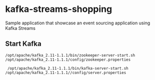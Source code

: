 # kafka-streams-shopping

Sample application that showcase an event sourcing application using Kafka Streams

## Start Kafka
```
/opt/apache/kafka_2.11-1.1.1/bin/zookeeper-server-start.sh /opt/apache/kafka_2.11-1.1.1/config/zookeeper.properties
```
```
 /opt/apache/kafka_2.11-1.1.1/bin/kafka-server-start.sh /opt/apache/kafka_2.11-1.1.1//config/server.properties
```
